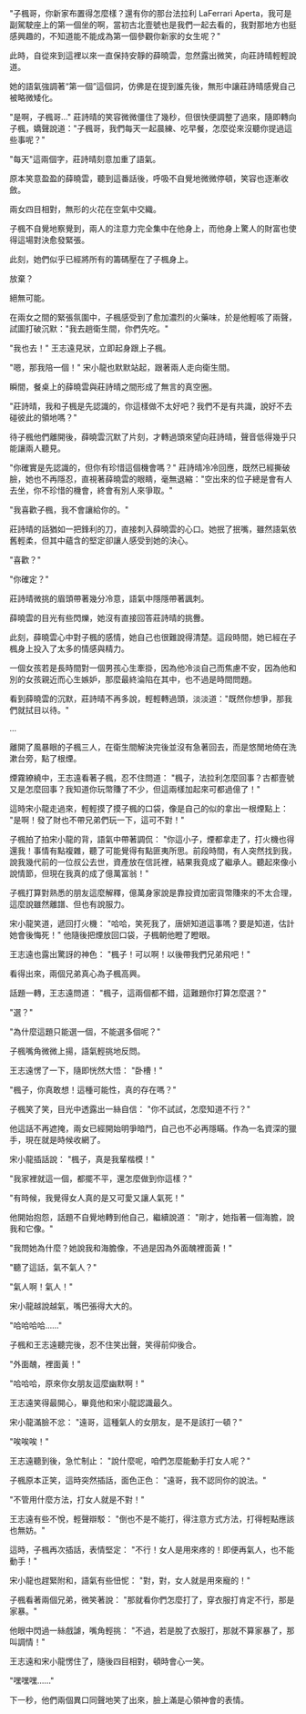 "子楓哥，你新家布置得怎麼樣？還有你的那台法拉利 LaFerrari Aperta，我可是副駕駛座上的第一個坐的啊，當初古北壹號也是我們一起去看的，我對那地方也挺感興趣的，不知道能不能成為第一個參觀你新家的女生呢？"

此時，自從來到這裡以來一直保持安靜的薛曉雲，忽然露出微笑，向莊詩晴輕輕說道。

她的語氣強調著“第一個”這個詞，仿佛是在提到誰先後，無形中讓莊詩晴感覺自己被略微矮化。

"是啊，子楓哥…" 莊詩晴的笑容微微僵住了幾秒，但很快便調整了過來，隨即轉向子楓，嬌聲說道："子楓哥，我們每天一起晨練、吃早餐，怎麼從來沒聽你提過這些事呢？"

"每天"這兩個字，莊詩晴刻意加重了語氣。

原本笑意盈盈的薛曉雲，聽到這番話後，呼吸不自覺地微微停頓，笑容也逐漸收斂。

兩女四目相對，無形的火花在空氣中交織。

子楓不自覺地察覺到，兩人的注意力完全集中在他身上，而他身上驚人的財富也使得這場對決愈發緊張。

此刻，她們似乎已經將所有的籌碼壓在了子楓身上。

放棄？

絕無可能。

在兩女之間的緊張氛圍中，子楓感受到了愈加濃烈的火藥味，於是他輕咳了兩聲，試圖打破沉默："我去趟衛生間，你們先吃。"

"我也去！" 王志遠見狀，立即起身跟上子楓。

"嗯，那我陪一個！" 宋小龍也默默站起，跟著兩人走向衛生間。

瞬間，餐桌上的薛曉雲與莊詩晴之間形成了無言的真空圈。

"莊詩晴，我和子楓是先認識的，你這樣做不太好吧？我們不是有共識，說好不去碰彼此的領地嗎？"

待子楓他們離開後，薛曉雲沉默了片刻，才轉過頭來望向莊詩晴，聲音低得幾乎只能讓兩人聽見。

"你確實是先認識的，但你有珍惜這個機會嗎？" 莊詩晴冷冷回應，既然已經撕破臉，她也不再隱忍，直視著薛曉雲的眼睛，毫無退縮："空出來的位子總是會有人去坐，你不珍惜的機會，終會有別人來爭取。"

"我喜歡子楓，我不會讓給你的。"

莊詩晴的話猶如一把鋒利的刀，直接刺入薛曉雲的心口。她抿了抿嘴，雖然語氣依舊輕柔，但其中蘊含的堅定卻讓人感受到她的決心。

"喜歡？"

"你確定？"

莊詩晴微挑的眉頭帶著幾分冷意，語氣中隱隱帶著諷刺。

薛曉雲的目光有些閃爍，她沒有直接回答莊詩晴的挑釁。

此刻，薛曉雲心中對子楓的感情，她自己也很難說得清楚。這段時間，她已經在子楓身上投入了太多的情感與精力。

一個女孩若是長時間對一個男孩心生牽掛，因為他冷淡自己而焦慮不安，因為他和別的女孩親近而心生嫉妒，那麼最終淪陷在其中，也不過是時間問題。

看到薛曉雲的沉默，莊詩晴不再多說，輕輕轉過頭，淡淡道："既然你想爭，那我們就拭目以待。"

...

離開了風暴眼的子楓三人，在衛生間解決完後並沒有急著回去，而是悠閒地倚在洗漱台旁，點了根煙。

煙霧繚繞中，王志遠看著子楓，忍不住問道：
"楓子，法拉利怎麼回事？古都壹號又是怎麼回事？我知道你玩幣賺了不少，但這兩樣加起來可都過億了！"

這時宋小龍走過來，輕輕摸了摸子楓的口袋，像是自己的似的拿出一根煙點上：
"是啊！發了財也不帶兄弟們玩一下，這可不對！"

子楓拍了拍宋小龍的背，語氣中帶著調侃：
"你這小子，煙都拿走了，打火機也得還我！事情有點複雜，聽了可能覺得有點匪夷所思。前段時間，有人突然找到我，說我幾代前的一位叔公去世，資產放在信託裡，結果我竟成了繼承人。聽起來像小說情節，但現在我真的成了億萬富翁！" 

子楓打算對熟悉的朋友這麼解釋，億萬身家說是靠投資加密貨幣賺來的不太合理，這麼說雖然離譜、但也有說服力。

宋小龍笑道，遞回打火機：
"哈哈，笑死我了，唐妍知道這事嗎？要是知道，估計她會後悔死！"
他隨後把煙放回口袋，子楓朝他瞪了瞪眼。

王志遠也露出驚訝的神色：
"楓子！可以啊！以後帶我們兄弟飛吧！"

看得出來，兩個兄弟真心為子楓高興。

話題一轉，王志遠問道：
"楓子，這兩個都不錯，這難題你打算怎麼選？"

"選？"

"為什麼這題只能選一個，不能選多個呢？"

子楓嘴角微微上揚，語氣輕挑地反問。

王志遠愣了一下，隨即恍然大悟：
"卧槽！"

"楓子，你真敢想！這種可能性，真的存在嗎？"

子楓笑了笑，目光中透露出一絲自信：
"你不試試，怎麼知道不行？"

他這話不再遮掩，兩女已經開始明爭暗鬥，自己也不必再隱瞞。作為一名資深的獵手，現在就是時候收網了。

宋小龍插話說：
"楓子，真是我輩楷模！"

"我家裡就這一個，都擺不平，還怎麼做到你這樣？"

"有時候，我覺得女人真的是又可愛又讓人氣死！"

他開始抱怨，話題不自覺地轉到他自己，繼續說道：
"剛才，她指著一個海膽，說我和它像。"

"我問她為什麼？她說我和海膽像，不過是因為外面醜裡面黃！"

"聽了這話，氣不氣人？"

"氣人啊！氣人！"

宋小龍越說越氣，嘴巴張得大大的。

"哈哈哈哈……"

子楓和王志遠聽完後，忍不住笑出聲，笑得前仰後合。

"外面醜，裡面黃！"

"哈哈哈，原來你女朋友這麼幽默啊！"

王志遠笑得最開心，畢竟他和宋小龍認識最久。

宋小龍滿臉不忿：
"遠哥，這種氣人的女朋友，是不是該打一頓？"

"唉唉唉！"

王志遠聽到後，急忙制止：
"說什麼呢，咱們怎麼能動手打女人呢？"

子楓原本正笑，這時突然插話，面色正色：
"遠哥，我不認同你的說法。"

"不管用什麼方法，打女人就是不對！"

王志遠有些不悅，輕聲辯駁：
"倒也不是不能打，得注意方式方法，打得輕點應該也無妨。"

這時，子楓再次插話，表情堅定：
"不行！女人是用來疼的！即便再氣人，也不能動手！"

宋小龍也趕緊附和，語氣有些忸怩：
"對，對，女人就是用來寵的！"

子楓看著兩個兄弟，微笑著說：
"那就看你們怎麼打了，穿衣服打肯定不行，那是家暴。"

他眼中閃過一絲戲謔，嘴角輕挑：
"不過，若是脫了衣服打，那就不算家暴了，那叫調情！"

王志遠和宋小龍愣住了，隨後四目相對，頓時會心一笑。

"嘿嘿嘿……"

下一秒，他們兩個異口同聲地笑了出來，臉上滿是心領神會的表情。
